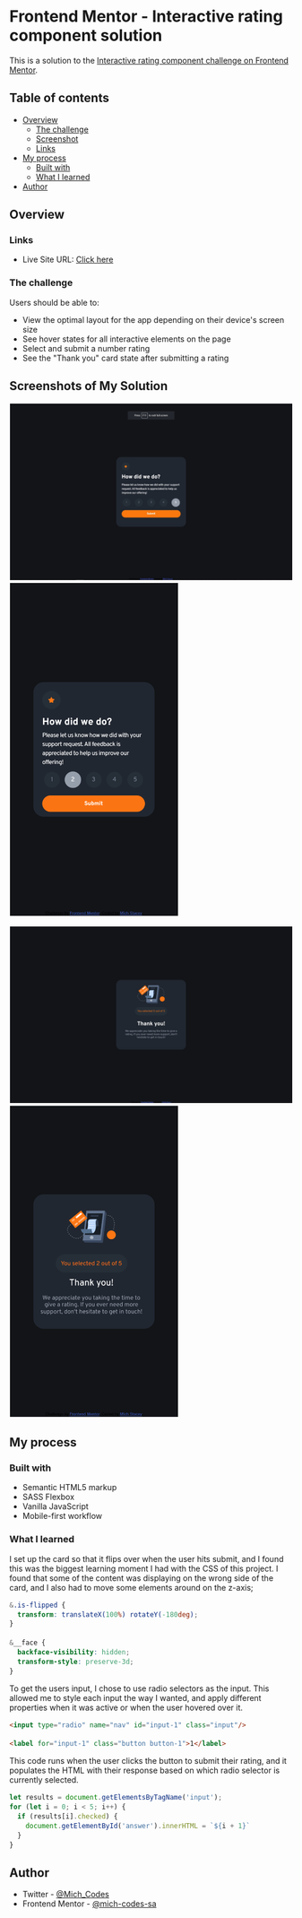 # Frontend Mentor - Interactive rating component solution

This is a solution to the [Interactive rating component challenge on Frontend Mentor](https://www.frontendmentor.io/challenges/interactive-rating-component-koxpeBUmI).

## Table of contents

- [Overview](#overview)
  - [The challenge](#the-challenge)
  - [Screenshot](#screenshots-of-my-solution)
  - [Links](#links)
- [My process](#my-process)
  - [Built with](#built-with)
  - [What I learned](#what-i-learned)
- [Author](#author)

## Overview

### Links

- Live Site URL: [Click here](https://ms-fem-rating-component.netlify.app/)

### The challenge

Users should be able to:

- View the optimal layout for the app depending on their device's screen size
- See hover states for all interactive elements on the page
- Select and submit a number rating
- See the "Thank you" card state after submitting a rating

## Screenshots of My Solution

<img src="./my-solution-screenshots/desktop-view.jpg" style="border: 1px solid white" width="600px"> <img src="./my-solution-screenshots/mobile-view.png" style="border: 1px solid white" width="300px">

<img src="./my-solution-screenshots/desktop-thank-you.jpg" style="border: 1px solid white" width="600px"> <img src="./my-solution-screenshots/mobile-thank-you.png" style="border: 1px solid white" width="300px">

## My process

### Built with

- Semantic HTML5 markup
- SASS Flexbox
- Vanilla JavaScript
- Mobile-first workflow

### What I learned

I set up the card so that it flips over when the user hits submit, and I found this was the biggest learning moment I had with the CSS of this project. I found that some of the content was displaying on the wrong side of the card, and I also had to move some elements around on the z-axis;
```css
&.is-flipped {
  transform: translateX(100%) rotateY(-180deg);
}

&__face {
  backface-visibility: hidden;
  transform-style: preserve-3d;
}
```

To get the users input, I chose to use radio selectors as the input. This allowed me to style each input the way I wanted, and apply different properties when it was active or when the user hovered over it.
```html
<input type="radio" name="nav" id="input-1" class="input"/>

<label for="input-1" class="button button-1">1</label>
```
This code runs when the user clicks the button to submit their rating, and it populates the HTML with their response based on which radio selector is currently selected.
```js
let results = document.getElementsByTagName('input');
for (let i = 0; i < 5; i++) {
  if (results[i].checked) {
    document.getElementById('answer').innerHTML = `${i + 1}`
  }
}
```

## Author

<!-- - Website - [Mich Stacey](https://www.your-site.com) -->
- Twitter - [@Mich_Codes](https://twitter.com/Mich_Codes)
- Frontend Mentor - [@mich-codes-sa](https://www.frontendmentor.io/profile/mich-codes-sa)